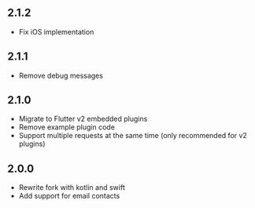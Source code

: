 ## 2.1.2
- Fix iOS implementation
## 2.1.1
- Remove debug messages
## 2.1.0
- Migrate to Flutter v2 embedded plugins
- Remove example plugin code
- Support multiple requests at the same time (only recommended for v2 plugins)
## 2.0.0
- Rewrite fork with kotlin and swift
- Add support for email contacts
